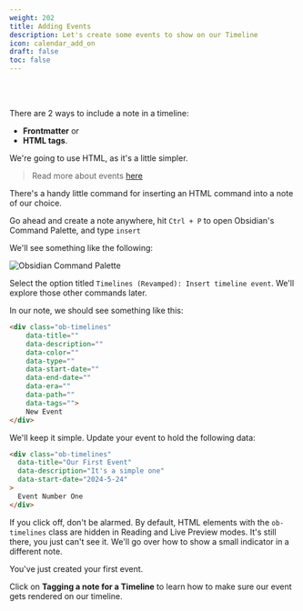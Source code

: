 ```yaml
---
weight: 202
title: Adding Events
description: Let's create some events to show on our Timeline
icon: calendar_add_on
draft: false
toc: false
---
```


<br></br>

There are 2 ways to include a note in a timeline:
- **Frontmatter** or 
- **HTML tags**. 

We're going to use HTML, as it's a little simpler.

> Read more about events [here](../events)

There's a handy little command for inserting an HTML command into a note of our choice.

Go ahead and create a note anywhere, hit `Ctrl + P` to open Obsidian's Command Palette, and type `insert`

We'll see something like the following:

![Obsidian Command Palette](/images/guides/simple_vertical/insert_event_command_palette.png)

Select the option titled `Timelines (Revamped): Insert timeline event`. We'll explore those other commands later. 

In our note, we should see something like this:

```html
<div class="ob-timelines"
	data-title=""
	data-description=""
	data-color=""
	data-type=""
	data-start-date=""
	data-end-date=""
	data-era=""
	data-path=""
	data-tags="">
	New Event
</div>
```

We'll keep it simple. Update your event to hold the following data:

```html
<div class="ob-timelines"
  data-title="Our First Event"
  data-description="It's a simple one"
  data-start-date="2024-5-24"
>
  Event Number One
</div>
```

If you click off, don't be alarmed. By default, HTML elements with the `ob-timelines` class are hidden in Reading and Live Preview modes. It's still there, you just can't see it. We'll go over how to show a small indicator in a different note.

You've just created your first event.

Click on **Tagging a note for a Timeline** to learn how to make sure our event gets rendered on our timeline.
